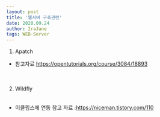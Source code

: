 ```yaml
---
layout: post
title: '웹서버 구축관련'
date: 2020.09.24
author: IraJane
tags: WEB-Server
---
```


1. Apatch<br>
  * 참고자료 https://opentutorials.org/course/3084/18893<br>
<br><br>
2. Wildfly<br><br>
  * 이클립스에 연동 참고 자료 :https://niceman.tistory.com/110<br>
